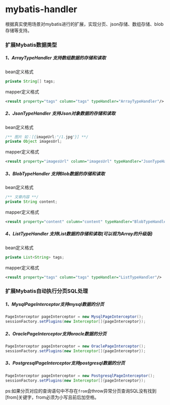 # mybatis-handler
根据真实使用场景对mybatis进行的扩展，实现分页、json存储、数组存储、blob存储等支持。

### 扩展Mybatis数据类型

##### 1、ArrayTypeHandler 支持数组数据的存储和读取
bean定义格式
```java
private String[] tags;
```

mapper定义格式
```xml
<result property="tags" column="tags" typeHandler="ArrayTypeHandler"/>
```


##### 2、JsonTypeHandler 支持Json对象数据的存储和读取
bean定义格式
```java
/** 图片 如：[{imageUrl:"/1.jpg"}] **/
private Object imagesUrl;
```

mapper定义格式
```xml
<result property="imagesUrl" column="imagesUrl" typeHandler="JsonTypeHandler"/>
```

##### 3、BlobTypeHandler 支持Blob数据的存储和读取
bean定义格式
```java
/** 文章内容 **/
private String content;
```

mapper定义格式
```xml
<result property="content" column="content" typeHandler="BlobTypeHandler"/>
```

##### 4、ListTypeHandler 支持List<String>数据的存储和读取(可以视为Array的升级版)
bean定义格式
```java
private List<String> tags;
```

mapper定义格式
```xml
<result property="tags" column="tags" typeHandler="ListTypeHandler"/>
```



### 扩展Mybatis自动执行分页SQL处理
##### 1、MysqlPageInterceptor支持mysql数据的分页
```java
PageInterceptor pageInterceptor = new MysqlPageInterceptor();
sessionFactory.setPlugins(new Interceptor[]{pageInterceptor});
```

##### 2、OraclePageInterceptor支持oracle数据的分页
```java
PageInterceptor pageInterceptor = new OraclePageInterceptor();
sessionFactory.setPlugins(new Interceptor[]{pageInterceptor});
```

##### 3、PostgresqlPageInterceptor支持postgresql数据的分页
```java
PageInterceptor pageInterceptor = new PostgresqlPageInterceptor();
sessionFactory.setPlugins(new Interceptor[]{pageInterceptor});
```

ps:如果分页对应的查询语句中不存在` from `会throw异常分页查询SQL没有找到[from]关键字，from必须为小写且前后加空格。
